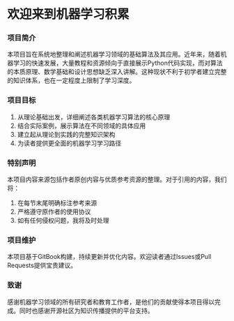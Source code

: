 
# 欢迎来到机器学习积累

### 项目简介

本项目旨在系统地整理和阐述机器学习领域的基础算法及其应用。近年来，随着机器学习的快速发展，大量教程和资源倾向于直接展示Python代码实现，而对算法的本质原理、数学基础和设计思想缺乏深入讲解。这种现状不利于初学者建立完整的知识体系，也在一定程度上限制了学习深度。

### 项目目标

1. 从理论基础出发，详细阐述各类机器学习算法的核心原理
2. 结合实际案例，展示算法在不同领域的具体应用
3. 建立起从理论到实践的完整知识架构
4. 为读者提供更全面的机器学习学习路径

### 特别声明

本项目内容来源包括作者原创内容与优质参考资源的整理。对于引用的内容，我们将：

1. 在每节末尾明确标注参考来源
2. 严格遵守原作者的使用协议
3. 如有任何侵权问题，我将及时处理

### 项目维护

本项目基于GitBook构建，持续更新并优化内容。欢迎读者通过Issues或Pull Requests提供宝贵建议。

### 致谢

感谢机器学习领域的所有研究者和教育工作者，是他们的贡献使得本项目得以完成。同时也感谢开源社区为知识传播提供的平台支持。


